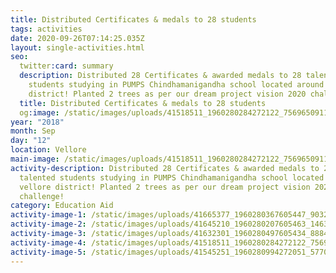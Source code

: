 ```yaml
---
title: Distributed Certificates & medals to 28 students
tags: activities
date: 2020-09-26T07:14:25.035Z
layout: single-activities.html
seo:
  twitter:card: summary
  description: Distributed 28 Certificates & awarded medals to 28 talented
    students studying in PUMPS Chindhamanigandha school located around vellore
    district! Planted 2 trees as per our dream project vision 2020 challenge!
  title: Distributed Certificates & medals to 28 students
  og:image: /static/images/uploads/41518511_1960280284272122_7569650911673319424_n_1960280280938789.jpg
year: "2018"
month: Sep
day: "12"
location: Vellore
main-image: /static/images/uploads/41518511_1960280284272122_7569650911673319424_n_1960280280938789.jpg
activity-description: Distributed 28 Certificates & awarded medals to 28
  talented students studying in PUMPS Chindhamanigandha school located around
  vellore district! Planted 2 trees as per our dream project vision 2020
  challenge!
category: Education Aid
activity-image-1: /static/images/uploads/41665377_1960280367605447_9032310713044959232_n_1960280364272114.jpg
activity-image-2: /static/images/uploads/41645210_1960280207605463_1463503740970467328_n_1960280204272130.jpg
activity-image-3: /static/images/uploads/41632301_1960280497605434_8884421575860813824_n_1960280494272101.jpg
activity-image-4: /static/images/uploads/41518511_1960280284272122_7569650911673319424_n_1960280280938789.jpg
activity-image-5: /static/images/uploads/41545251_1960280994272051_5770465742461861888_n_1960280990938718.jpg
---
```

